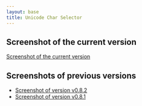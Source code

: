 ```yaml
---
layout: base
title: Unicode Char Selector
---
```


## Screenshot of the current version

[Screenshot of the current version](http://pklaus.github.com/Unicode-Char-Selector/screenshots/screenshot-current.png)

## Screenshots of previous versions

* [Screenshot of version v0.8.2](http://pklaus.github.com/Unicode-Char-Selector/screenshots/screenshot-v0.8.2.png)
* [Screenshot of version v0.8.1](http://pklaus.github.com/Unicode-Char-Selector/screenshots/screenshot-v0.8.1)

